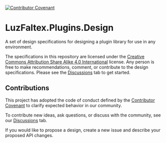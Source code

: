 [![Contributor Covenant](https://img.shields.io/badge/Contributor%20Covenant-2.1-4baaaa.svg)](code_of_conduct.md)

# LuzFaltex.Plugins.Design
A set of design specifications for designing a plugin library for use in any environment.

The specifications in this repository are licensed under the [Creative Commons Attribution Share Alike 4.0 International](https://choosealicense.com/licenses/cc-by-sa-4.0/) license. Any person is free to make recommendations, comment, or contribute to the design specifications. Please see the [Discussions](https://github.com/LuzFaltex/LuzFaltex.Plugins.Design/discussions) tab to get started.

## Contributions

This project has adopted the code of conduct defined by the [Contributor Covenant](https://contributor-covenant.org/) to clarify expected behavior in our community.

To contribute new ideas, ask questions, or discuss with the community, see our [Discussions](https://github.com/LuzFaltex/LuzFaltex.Plugins.Design/discussions) tab.

If you would like to propose a design, create a new issue and describe your proposed API changes.
